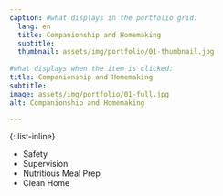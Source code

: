 ```yaml
---
caption: #what displays in the portfolio grid:
  lang: en
  title: Companionship and Homemaking
  subtitle: 
  thumbnail: assets/img/portfolio/01-thumbnail.jpg
  
#what displays when the item is clicked:
title: Companionship and Homemaking
subtitle: 
image: assets/img/portfolio/01-full.jpg
alt: Companionship and Homemaking

---
```

{:.list-inline} 
- Safety
- Supervision
- Nutritious Meal Prep
- Clean Home
